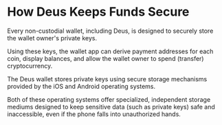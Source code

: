 # How Deus Keeps Funds Secure

Every non-custodial wallet, including Deus, is designed to securely store the wallet owner's private keys.

Using these keys, the wallet app can derive payment addresses for each coin, display balances, and allow the wallet owner to spend (transfer) cryptocurrency.

The Deus wallet stores private keys using secure storage mechanisms provided by the iOS and Android operating systems.

Both of these operating systems offer specialized, independent storage mediums designed to keep sensitive data (such as private keys) safe and inaccessible, even if the phone falls into unauthorized hands.